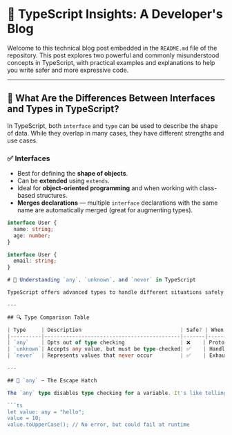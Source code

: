 # 📘 TypeScript Insights: A Developer's Blog

Welcome to this technical blog post embedded in the `README.md` file of the repository. This post explores two powerful and commonly misunderstood concepts in TypeScript, with practical examples and explanations to help you write safer and more expressive code.

---

## 🧩 What Are the Differences Between Interfaces and Types in TypeScript?

In TypeScript, both `interface` and `type` can be used to describe the shape of data. While they overlap in many cases, they have different strengths and use cases.

### ✅ Interfaces

- Best for defining the **shape of objects**.
- Can be **extended** using `extends`.
- Ideal for **object-oriented programming** and when working with class-based structures.
- **Merges declarations** — multiple `interface` declarations with the same name are automatically merged (great for augmenting types).

```ts
interface User {
  name: string;
  age: number;
}

interface User {
  email: string;
}

# 📘 Understanding `any`, `unknown`, and `never` in TypeScript

TypeScript offers advanced types to handle different situations safely and clearly. Let's explore the differences between `any`, `unknown`, and `never`.

---

## 🔍 Type Comparison Table

| Type     | Description                                | Safe? | When to Use                                 |
|----------|--------------------------------------------|-------|---------------------------------------------|
| `any`    | Opts out of type checking                  | ❌    | Prototyping or migrating from JavaScript    |
| `unknown`| Accepts any value, but must be type-checked| ✅    | Handling unknown or dynamic input           |
| `never`  | Represents values that never occur         | ✅    | Exhaustive checks or error-throwing funcs   |

---

## 🔹 `any` – The Escape Hatch

The `any` type disables type checking for a variable. It's like telling TypeScript: "Trust me, I know what I'm doing."

```ts
let value: any = "hello";
value = 10;
value.toUpperCase(); // No error, but could fail at runtime
